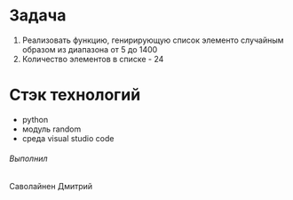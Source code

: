 # Задача
1. Реализовать функцию, генирирующую список элементо случайным образом из диапазона от 5 до 1400
2. Количество элементов в списке - 24

# Стэк технологий
- python
- модуль random
- среда visual studio code

###### Выполнил
Саволайнен Дмитрий
